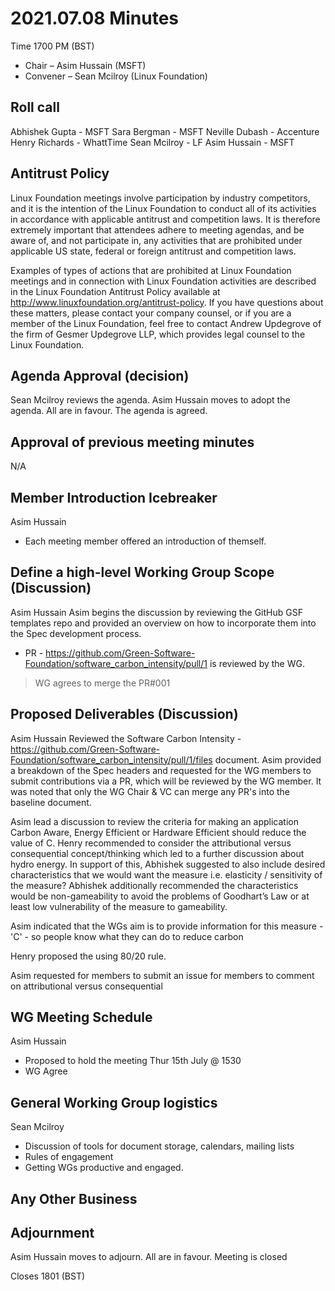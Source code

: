 # 2021.07.08 Minutes
Time 1700 PM (BST)

- Chair – Asim Hussain (MSFT)
- Convener – Sean Mcilroy (Linux Foundation)
  
## Roll call
Abhishek Gupta - MSFT
Sara Bergman - MSFT
Neville Dubash - Accenture
Henry Richards - WhattTime
Sean Mcilroy - LF
Asim Hussain - MSFT

## Antitrust Policy
Linux Foundation meetings involve participation by industry competitors, and it is the intention of the Linux Foundation to conduct 
all of its activities in accordance with applicable antitrust and competition laws. 
It is therefore extremely important that attendees adhere to meeting agendas, and be aware of, and not participate in, any activities 
that are prohibited under applicable US state, federal or foreign antitrust and competition laws.

Examples of types of actions that are prohibited at Linux Foundation meetings and in connection with Linux Foundation activities are 
described in the Linux Foundation Antitrust Policy available at http://www.linuxfoundation.org/antitrust-policy. 
If you have questions about these matters, please contact your company counsel, or if you are a member of the Linux Foundation, 
feel free to contact Andrew Updegrove of the firm of Gesmer Updegrove LLP, which provides legal counsel to the Linux Foundation.
  
## Agenda Approval (decision) 
Sean Mcilroy reviews the agenda.  Asim Hussain moves to adopt the agenda.  All are in favour.  The agenda is agreed.
  
## Approval of previous meeting minutes
N/A
 
## Member Introduction Icebreaker
Asim Hussain
- Each meeting member offered an introduction of themself.

## Define a high-level Working Group Scope (Discussion)
Asim Hussain
Asim begins the discussion by reviewing the GitHub GSF templates repo and provided an overview on how to incorporate them into the Spec development process.
- PR - https://github.com/Green-Software-Foundation/software_carbon_intensity/pull/1 is reviewed by the WG.
>WG agrees to merge the PR#001

## Proposed Deliverables (Discussion)
Asim Hussain
Reviewed the Software Carbon Intensity - https://github.com/Green-Software-Foundation/software_carbon_intensity/pull/1/files document.
Asim provided a breakdown of the Spec headers and requested for the WG members to submit contributions via a PR, which will be reviewed by the WG member.
It was noted that only the WG Chair & VC can merge any PR's into the baseline document.

Asim lead a discussion to review the criteria for making an application Carbon Aware, Energy Efficient or Hardware Efficient should reduce the value of C.
Henry recommended to consider the attributional versus consequential concept/thinking which led to a further discussion about hydro energy. 
In support of this, Abhishek suggested to also include desired characteristics that we would want the measure i.e. elasticity / sensitivity of the measure? 
Abhishek additionally recommended the characteristics would be non-gameability to avoid the problems of Goodhart’s Law or at least low vulnerability of the measure to gameability.

Asim indicated that the WGs aim is to provide information for this measure - 'C' - so people know what they can do to reduce carbon

Henry proposed the using 80/20 rule.

Asim requested for members to submit an issue for members to comment on attributional versus consequential

## WG Meeting Schedule
Asim Hussain
- Proposed to hold the meeting Thur 15th July @ 1530
- WG Agree

## General Working Group logistics
Sean Mcilroy
- Discussion of tools for document storage, calendars, mailing lists
- Rules of engagement
- Getting WGs productive and engaged.

## Any Other Business

## Adjournment
Asim Hussain moves to adjourn.  All are in favour.  Meeting is closed

Closes 1801 (BST)
